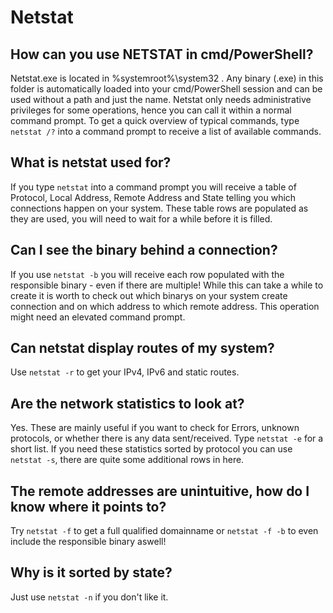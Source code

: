 # Netstat

## How can you use NETSTAT in cmd/PowerShell?
Netstat.exe is located in %systemroot%\system32 . Any binary (.exe) in this folder is automatically loaded into your cmd/PowerShell session and can be used without a path and just the name. Netstat only needs administrative privileges for some operations, hence you can  call it within a normal command prompt. To get a quick overview of typical commands, type ``netstat /?`` into a command prompt to receive a list of available commands.

## What is netstat used for?
If you type ``netstat`` into a command prompt you will receive a table of Protocol, Local Address, Remote Address and State telling you which connections happen on your system. These table rows are populated as they are used, you will need to wait for a while before it is filled.

## Can I see the binary behind a connection?
If you use ``netstat -b`` you will receive each row populated with the responsible binary - even if there are multiple!
While this can take a while to create it is worth to check out which binarys on your system create connection and on which address to which remote address.
This operation might need an elevated command prompt.

## Can netstat display routes of my system?
Use ``netstat -r`` to get your IPv4, IPv6 and static routes.

## Are the network statistics to look at?
Yes. These are mainly useful if you want to check for Errors, unknown protocols, or whether there is any data sent/received. Type ``netstat -e`` for a short list.
If you need these statistics sorted by protocol you can use ``netstat -s``, there are quite some additional rows in here.

## The remote addresses are unintuitive, how do I know where it points to?
Try ``netstat -f`` to get a full qualified domainname or ``netstat -f -b`` to even include the responsible binary aswell!

## Why is it sorted by state?
Just use ``netstat -n`` if you don't like it.
